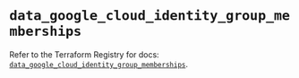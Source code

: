# `data_google_cloud_identity_group_memberships`

Refer to the Terraform Registry for docs: [`data_google_cloud_identity_group_memberships`](https://registry.terraform.io/providers/hashicorp/google-beta/5.36.0/docs/data-sources/google_cloud_identity_group_memberships).
